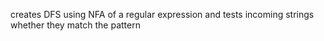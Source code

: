 creates DFS using NFA of a regular expression and tests incoming strings whether they match the pattern